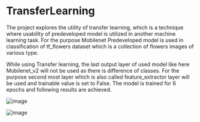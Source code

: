 # TransferLearning
The project explores the utility of transfer learning, which is a technique where usability of predeveloped model is utilized in another machine learning task. For the purpose Mobilenet Predeveloped model is used in classification of tf_flowers dataset which is a collection of flowers images of various type.


While using Transfer learning, the last output layer of used model like here Mobilenet_v2 will not be used as there is difference of classes. For the purpose second most layer which is also called feature_extractor layer will be used and trainable value is set to False. The model is trained for 6 epochs and following results are achieved.

![image](https://github.com/SMKProj/TransferLearning/assets/85155952/3e5e7bba-f998-4dc7-a8b3-22f3c5f52573)

![image](https://github.com/SMKProj/TransferLearning/assets/85155952/8315e373-895c-44f6-b06e-0a00fbb44f81)


